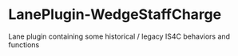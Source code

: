# LanePlugin-WedgeStaffCharge
Lane plugin containing some historical / legacy IS4C behaviors and functions
